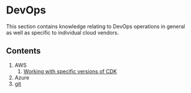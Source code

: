 # DevOps

This section contains knowledge relating to DevOps operations in general as well as specific to individual cloud vendors.

## Contents

1. AWS
    1. [Working with specific versions of CDK](./AWS/AWSCDK-SpecificVersions.md)
1. Azure
1. [git](../Development/git.md)
